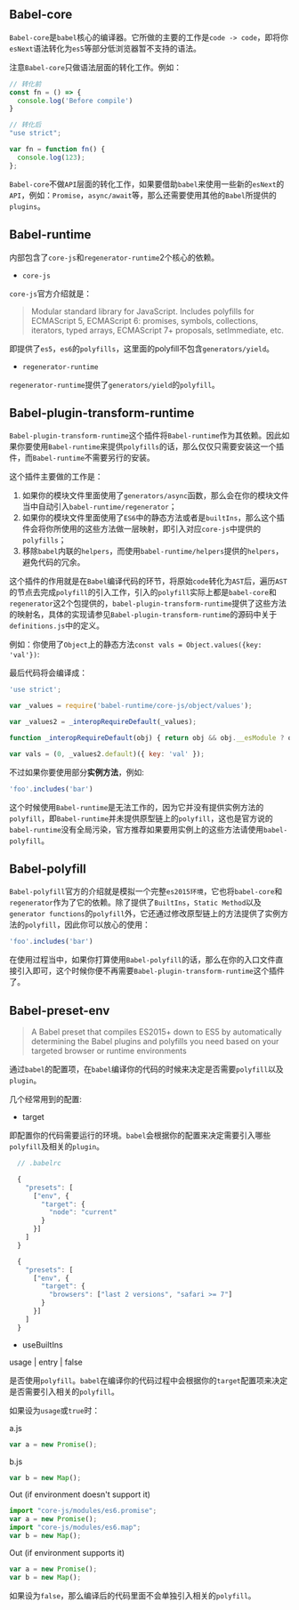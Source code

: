 ## Babel-core

`Babel-core`是`babel`核心的编译器。它所做的主要的工作是`code -> code`，即将你`esNext`语法转化为`es5`等部分低浏览器暂不支持的语法。

注意`Babel-core`只做语法层面的转化工作。例如：

```javascript
// 转化前
const fn = () => {
  console.log('Before compile')
}

// 转化后
"use strict";

var fn = function fn() {
  console.log(123);
};
```

`Babel-core`不做`API`层面的转化工作，如果要借助`babel`来使用一些新的`esNext`的`API`，例如：`Promise`，`async/await`等，那么还需要使用其他的`Babel`所提供的`plugins`。

## Babel-runtime

内部包含了`core-js`和`regenerator-runtime`2个核心的依赖。

* `core-js`

`core-js`官方介绍就是：

> Modular standard library for JavaScript. Includes polyfills for ECMAScript 5, ECMAScript 6: promises, symbols, collections, iterators, typed arrays, ECMAScript 7+ proposals, setImmediate, etc.

即提供了`es5`，`es6`的`polyfills`，这里面的polyfill不包含`generators/yield`。

* `regenerator-runtime`

`regenerator-runtime`提供了`generators/yield`的`polyfill`。

## Babel-plugin-transform-runtime

`Babel-plugin-transform-runtime`这个插件将`Babel-runtime`作为其依赖。因此如果你要使用`Babel-runtime`来提供`polyfills`的话，那么仅仅只需要安装这一个插件，而`Babel-runtime`不需要另行的安装。

这个插件主要做的工作是：

1. 如果你的模块文件里面使用了`generators/async`函数，那么会在你的模块文件当中自动引入`babel-runtime/regenerator`；
2. 如果你的模块文件里面使用了`ES6`中的静态方法或者是`builtIns`，那么这个插件会将你所使用的这些方法做一层映射，即引入对应`core-js`中提供的`polyfills`；
3. 移除`babel`内联的`helpers`，而使用`babel-runtime/helpers`提供的`helpers`，避免代码的冗余。


这个插件的作用就是在`Babel`编译代码的环节，将原始`code`转化为`AST`后，遍历`AST`的节点去完成`polyfill`的引入工作，引入的`polyfill`实际上都是`babel-core`和`regenerator`这2个包提供的，`babel-plugin-transform-runtime`提供了这些方法的映射名，具体的实现请参见`Babel-plugin-transform-runtime`的源码中关于`definitions.js`中的定义。

例如：你使用了`Object`上的静态方法`const vals = Object.values({key: 'val'})`:

最后代码将会编译成：

```javascript
'use strict';

var _values = require('babel-runtime/core-js/object/values');

var _values2 = _interopRequireDefault(_values);

function _interopRequireDefault(obj) { return obj && obj.__esModule ? obj : { default: obj }; }

var vals = (0, _values2.default)({ key: 'val' });
```


不过如果你要使用部分**实例方法**，例如:

```javascript
'foo'.includes('bar')
```

这个时候使用`Babel-runtime`是无法工作的，因为它并没有提供实例方法的`polyfill`，即`Babel-runtime`并未提供原型链上的`polyfill`，这也是官方说的`babel-runtime`没有全局污染，官方推荐如果要用实例上的这些方法请使用`babel-polyfill`。

## Babel-polyfill

`Babel-polyfill`官方的介绍就是模拟一个完整`es2015环境`，它也将`babel-core`和`regenerator`作为了它的依赖。除了提供了`BuiltIns`，`Static Method`以及`generator functions`的`polyfill`外，它还通过修改原型链上的方法提供了实例方法的`polyfill`，因此你可以放心的使用：

```javascript
'foo'.includes('bar')
```

在使用过程当中，如果你打算使用`Babel-polyfill`的话，那么在你的入口文件直接引入即可，这个时候你便不再需要`Babel-plugin-transform-runtime`这个插件了。

## Babel-preset-env

> A Babel preset that compiles ES2015+ down to ES5 by automatically determining the Babel plugins and polyfills you need based on your targeted browser or runtime environments

通过`babel`的配置项，在`babel`编译你的代码的时候来决定是否需要`polyfill`以及`plugin`。

几个经常用到的配置:

* target

即配置你的代码需要运行的环境。`babel`会根据你的配置来决定需要引入哪些`polyfill`及相关的`plugin`。

```javascript
  // .babelrc

  {
    "presets": [
      ["env", {
        "target": {
          "node": "current"
        }
      }]
    ]
  }

  {
    "presets": [
      ["env", {
        "target": {
          "browsers": ["last 2 versions", "safari >= 7"]
        }
      }]
    ]
  }
```

* useBuiltIns

usage | entry | false

是否使用`polyfill`。`babel`在编译你的代码过程中会根据你的`target`配置项来决定是否需要引入相关的`polyfill`。

如果设为`usage`或`true`时：

a.js

```javascript
var a = new Promise();
```


b.js
```javascript
var b = new Map();
```

Out (if environment doesn't support it)

```javascript
import "core-js/modules/es6.promise";
var a = new Promise();
import "core-js/modules/es6.map";
var b = new Map();
```
Out (if environment supports it)
```javascript
var a = new Promise();
var b = new Map();
```

如果设为`false`，那么编译后的代码里面不会单独引入相关的`polyfill`。
